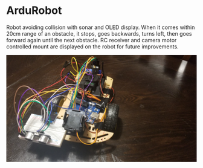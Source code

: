 # ArduRobot
Robot avoiding collision with sonar and OLED display. When it comes within 20cm range of an obstacle, it stops, goes backwards, turns left, then goes forward again until the next obstacle. RC receiver and camera motor controlled mount are displayed on the robot for future improvements.

![GitHub Logo](/robot.jpg)

